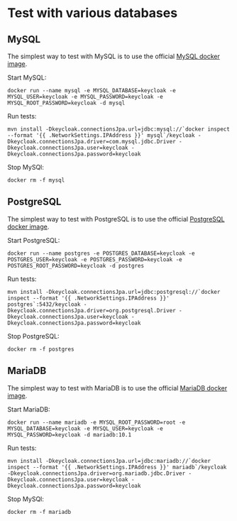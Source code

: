 Test with various databases
===========================

MySQL
-----

The simplest way to test with MySQL is to use the official [MySQL docker image](https://registry.hub.docker.com/_/mysql/).

Start MySQL:

    docker run --name mysql -e MYSQL_DATABASE=keycloak -e MYSQL_USER=keycloak -e MYSQL_PASSWORD=keycloak -e MYSQL_ROOT_PASSWORD=keycloak -d mysql
   
Run tests:

    mvn install -Dkeycloak.connectionsJpa.url=jdbc:mysql://`docker inspect --format '{{ .NetworkSettings.IPAddress }}' mysql`/keycloak -Dkeycloak.connectionsJpa.driver=com.mysql.jdbc.Driver -Dkeycloak.connectionsJpa.user=keycloak -Dkeycloak.connectionsJpa.password=keycloak    
    
Stop MySQl:

    docker rm -f mysql
    
    
PostgreSQL
----------

The simplest way to test with PostgreSQL is to use the official [PostgreSQL docker image](https://registry.hub.docker.com/_/postgres/).

Start PostgreSQL:

    docker run --name postgres -e POSTGRES_DATABASE=keycloak -e POSTGRES_USER=keycloak -e POSTGRES_PASSWORD=keycloak -e POSTGRES_ROOT_PASSWORD=keycloak -d postgres
   
Run tests:

    mvn install -Dkeycloak.connectionsJpa.url=jdbc:postgresql://`docker inspect --format '{{ .NetworkSettings.IPAddress }}' postgres`:5432/keycloak -Dkeycloak.connectionsJpa.driver=org.postgresql.Driver -Dkeycloak.connectionsJpa.user=keycloak -Dkeycloak.connectionsJpa.password=keycloak    
    
Stop PostgreSQL:

    docker rm -f postgres
    
MariaDB
-------

The simplest way to test with MariaDB is to use the official [MariaDB docker image](https://registry.hub.docker.com/_/mariadb/).

Start MariaDB:

    docker run --name mariadb -e MYSQL_ROOT_PASSWORD=root -e MYSQL_DATABASE=keycloak -e MYSQL_USER=keycloak -e MYSQL_PASSWORD=keycloak -d mariadb:10.1
   
Run tests:

    mvn install -Dkeycloak.connectionsJpa.url=jdbc:mariadb://`docker inspect --format '{{ .NetworkSettings.IPAddress }}' mariadb`/keycloak -Dkeycloak.connectionsJpa.driver=org.mariadb.jdbc.Driver -Dkeycloak.connectionsJpa.user=keycloak -Dkeycloak.connectionsJpa.password=keycloak    
    
Stop MySQl:

    docker rm -f mariadb    

